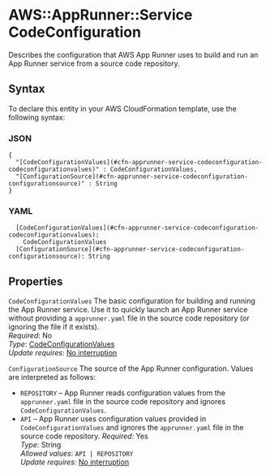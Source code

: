 # AWS::AppRunner::Service CodeConfiguration<a name="aws-properties-apprunner-service-codeconfiguration"></a>

Describes the configuration that AWS App Runner uses to build and run an App Runner service from a source code repository\.

## Syntax<a name="aws-properties-apprunner-service-codeconfiguration-syntax"></a>

To declare this entity in your AWS CloudFormation template, use the following syntax:

### JSON<a name="aws-properties-apprunner-service-codeconfiguration-syntax.json"></a>

```
{
  "[CodeConfigurationValues](#cfn-apprunner-service-codeconfiguration-codeconfigurationvalues)" : CodeConfigurationValues,
  "[ConfigurationSource](#cfn-apprunner-service-codeconfiguration-configurationsource)" : String
}
```

### YAML<a name="aws-properties-apprunner-service-codeconfiguration-syntax.yaml"></a>

```
  [CodeConfigurationValues](#cfn-apprunner-service-codeconfiguration-codeconfigurationvalues):
    CodeConfigurationValues
  [ConfigurationSource](#cfn-apprunner-service-codeconfiguration-configurationsource): String
```

## Properties<a name="aws-properties-apprunner-service-codeconfiguration-properties"></a>

`CodeConfigurationValues` <a name="cfn-apprunner-service-codeconfiguration-codeconfigurationvalues"></a>
The basic configuration for building and running the App Runner service\. Use it to quickly launch an App Runner service without providing a `apprunner.yaml` file in the source code repository \(or ignoring the file if it exists\)\.  
_Required_: No  
_Type_: [CodeConfigurationValues](aws-properties-apprunner-service-codeconfigurationvalues.md)  
_Update requires_: [No interruption](https://docs.aws.amazon.com/AWSCloudFormation/latest/UserGuide/using-cfn-updating-stacks-update-behaviors.html#update-no-interrupt)

`ConfigurationSource` <a name="cfn-apprunner-service-codeconfiguration-configurationsource"></a>
The source of the App Runner configuration\. Values are interpreted as follows:

- `REPOSITORY` – App Runner reads configuration values from the `apprunner.yaml` file in the source code repository and ignores `CodeConfigurationValues`\.
- `API` – App Runner uses configuration values provided in `CodeConfigurationValues` and ignores the `apprunner.yaml` file in the source code repository\.
  _Required_: Yes  
  _Type_: String  
  _Allowed values_: `API | REPOSITORY`  
  _Update requires_: [No interruption](https://docs.aws.amazon.com/AWSCloudFormation/latest/UserGuide/using-cfn-updating-stacks-update-behaviors.html#update-no-interrupt)
